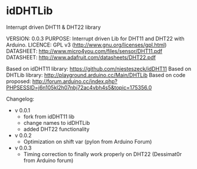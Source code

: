 idDHTLib
=======

Interrupt driven DHT11 & DHT22 library

VERSION: 	0.0.3
PURPOSE: 	Interrupt driven Lib for DHT11 and DHT22 with Arduino.
LICENCE:	GPL v3 (http://www.gnu.org/licenses/gpl.html)
DATASHEET: http://www.micro4you.com/files/sensor/DHT11.pdf
DATASHEET: http://www.adafruit.com/datasheets/DHT22.pdf
	
Based on idDHT11 library: https://github.com/niesteszeck/idDHT11
Based on DHTLib library: http://playground.arduino.cc/Main/DHTLib
Based on code proposed: http://forum.arduino.cc/index.php?PHPSESSID=j6n105kl2h07nbj72ac4vbh4s5&topic=175356.0

Changelog:

* v 0.0.1
	* fork from idDHT11 lib
	* change names to idDHTLib
	* added DHT22 functionality
* v 0.0.2
	* Optimization on shift var (pylon from Arduino Forum)
* v 0.0.3
	* Timing correction to finally work properly on DHT22 (Dessimat0r from Arduino forum)